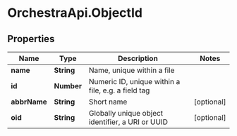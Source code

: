 # OrchestraApi.ObjectId

## Properties
Name | Type | Description | Notes
------------ | ------------- | ------------- | -------------
**name** | **String** | Name, unique within a file | 
**id** | **Number** | Numeric ID, unique within a file, e.g. a field tag | 
**abbrName** | **String** | Short name | [optional] 
**oid** | **String** | Globally unique object identifier, a URI or UUID | [optional] 


